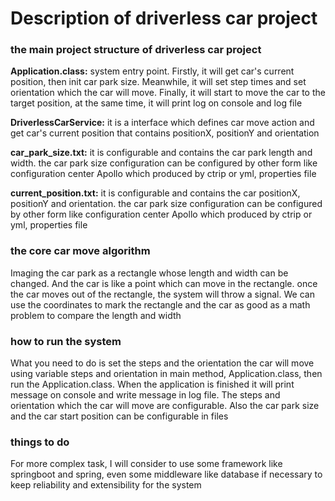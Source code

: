 # **Description of driverless car project**

### **the main project structure of driverless car project**

**Application.class:** system entry point. Firstly, it will get car's current position, then init car park size. Meanwhile, it will set step times and set orientation which the car will move. Finally, it will start to move the car to the target position, at the same time, it will print log on console and log file

**DriverlessCarService:** it is a interface which defines car move action and get car's current position that contains positionX, positionY and orientation

**car_park_size.txt:** it is configurable and contains the car park length and width. the car park size configuration can be configured by other form like configuration center Apollo which produced by ctrip or yml, properties file

**current_position.txt:** it is configurable and contains the car positionX, positionY and orientation. the car park size configuration can be configured by other form like configuration center Apollo which produced by ctrip or yml, properties file


### **the core car move algorithm**
Imaging the car park as a rectangle whose length and width can be changed. And the car is like a point which can move in the rectangle. once the car moves out of the rectangle, the system will throw a signal.
We can use the coordinates to mark the rectangle and the car as good as a math problem to compare the length and width

### **how to run the system**
What you need to do is set the steps and the orientation the car will move using variable steps and orientation in main method, Application.class, then run the Application.class. 
When the application is finished it will print message on console and write message in log file. 
The steps and orientation which the car will move are configurable. Also the car park size and the car start position can be configurable in files

### **things to do**
For more complex task, I will consider to use some framework like springboot and spring, even some middleware like database if necessary
to keep reliability and extensibility for the system 
